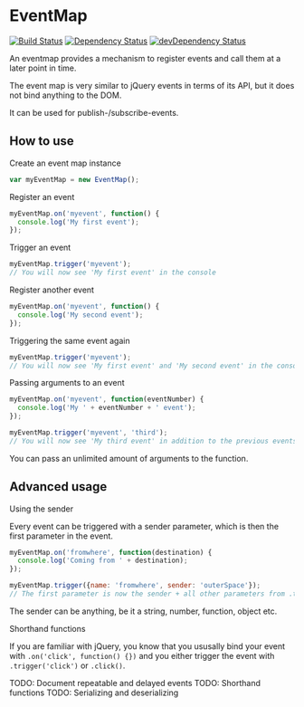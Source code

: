 EventMap
========
[![Build Status](https://travis-ci.org/freezedev/eventmap.png?branch=master)](https://travis-ci.org/freezedev/eventmap)
[![Dependency Status](https://david-dm.org/freezedev/eventmap.png)](https://david-dm.org/freezedev/eventmap)
[![devDependency Status](https://david-dm.org/freezedev/eventmap/dev-status.png)](https://david-dm.org/freezedev/eventmap#info=devDependencies)

An eventmap provides a mechanism to register events and call them at a later point in time.

The event map is very similar to jQuery events in terms of its API, but it does not bind
anything to the DOM.

It can be used for publish-/subscribe-events.

How to use
----------

Create an event map instance
```javascript
var myEventMap = new EventMap();
```

Register an event
```javascript
myEventMap.on('myevent', function() {
  console.log('My first event');
});
```

Trigger an event
```javascript
myEventMap.trigger('myevent');
// You will now see 'My first event' in the console
```

Register another event
```javascript
myEventMap.on('myevent', function() {
  console.log('My second event');
});
```

Triggering the same event again
```javascript
myEventMap.trigger('myevent');
// You will now see 'My first event' and 'My second event' in the console
```

Passing arguments to an event
```javascript
myEventMap.on('myevent', function(eventNumber) {
  console.log('My ' + eventNumber + ' event');
});

myEventMap.trigger('myevent', 'third');
// You will now see 'My third event' in addition to the previous events
```

You can pass an unlimited amount of arguments to the function.

Advanced usage
--------------

Using the sender

Every event can be triggered with a sender parameter, which is then the first
parameter in the event.
```javascript
myEventMap.on('fromwhere', function(destination) {
  console.log('Coming from ' + destination);
});

myEventMap.trigger({name: 'fromwhere', sender: 'outerSpace'});
// The first parameter is now the sender + all other parameters from .trigger follow after that
```
The sender can be anything, be it a string, number, function, object etc.


Shorthand functions

If you are familiar with jQuery, you know that you ususally bind your event
with `.on('click', function() {})` and you either trigger the event with
`.trigger('click')` or `.click()`.



TODO: Document repeatable and delayed events
TODO: Shorthand functions
TODO: Serializing and deserializing